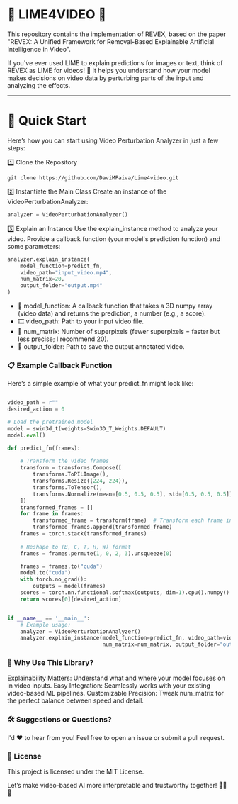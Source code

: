 # 🎥 LIME4VIDEO 🚀
This repository contains the implementation of REVEX, based on the paper "REVEX: A Unified Framework for Removal-Based Explainable Artificial Intelligence in Video".

If you've ever used LIME to explain predictions for images or text, think of REVEX as LIME for videos! 🎉 It helps you understand how your model makes decisions on video data by perturbing parts of the input and analyzing the effects.

---
# 🚀 Quick Start
Here’s how you can start using Video Perturbation Analyzer in just a few steps:

1️⃣ Clone the Repository
```
git clone https://github.com/DaviMPaiva/Lime4video.git
```
2️⃣ Instantiate the Main Class
Create an instance of the VideoPerturbationAnalyzer:

``` python
analyzer = VideoPerturbationAnalyzer()
```
3️⃣ Explain an Instance
Use the explain_instance method to analyze your video. Provide a callback function (your model's prediction function) and some parameters:

```python
analyzer.explain_instance(
    model_function=predict_fn, 
    video_path="input_video.mp4", 
    num_matrix=20, 
    output_folder="output.mp4"
)
````
* 🧩 model_function: A callback function that takes a 3D numpy array (video data) and returns the prediction, a number (e.g., a score).
* 🎞️ video_path: Path to your input video file.
* 🔢 num_matrix: Number of superpixels (fewer superpixels = faster but less precise; I recommend 20).
* 📂 output_folder: Path to save the output annotated video.
### 📋 Example Callback Function
Here’s a simple example of what your predict_fn might look like:

```python

video_path = r""
desired_action = 0

# Load the pretrained model
model = swin3d_t(weights=Swin3D_T_Weights.DEFAULT)
model.eval()

def predict_fn(frames):
    
    # Transform the video frames
    transform = transforms.Compose([
        transforms.ToPILImage(),
        transforms.Resize((224, 224)),
        transforms.ToTensor(),
        transforms.Normalize(mean=[0.5, 0.5, 0.5], std=[0.5, 0.5, 0.5]),
    ])
    transformed_frames = []
    for frame in frames:
        transformed_frame = transform(frame)  # Transform each frame individually
        transformed_frames.append(transformed_frame)
    frames = torch.stack(transformed_frames)
    
    # Reshape to (B, C, T, H, W) format
    frames = frames.permute(1, 0, 2, 3).unsqueeze(0)

    frames = frames.to("cuda")
    model.to("cuda")
    with torch.no_grad():
        outputs = model(frames)
    scores = torch.nn.functional.softmax(outputs, dim=1).cpu().numpy()
    return scores[0][desired_action]


if __name__ == '__main__':
    # Example usage:
    analyzer = VideoPerturbationAnalyzer()
    analyzer.explain_instance(model_function=predict_fn, video_path=video_path,
                              num_matrix=num_matrix, output_folder="output.mp4")

```
### 🌟 Why Use This Library?
Explainability Matters: 
    Understand what and where your model focuses on in video inputs.
    Easy Integration: Seamlessly works with your existing video-based ML pipelines.
    Customizable Precision: Tweak num_matrix for the perfect balance between speed and detail.

### 🛠 Suggestions or Questions?
I'd ❤️ to hear from you! Feel free to open an issue or submit a pull request. 

### 📄 License
This project is licensed under the MIT License.

Let’s make video-based AI more interpretable and trustworthy together! 🧑‍💻🎉

